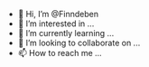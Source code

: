 - 👋 Hi, I’m @Finndeben
- 👀 I’m interested in ...
- 🌱 I’m currently learning ...
- 💞️ I’m looking to collaborate on ...
- 📫 How to reach me ...

<!---
Finndeben/Finndeben is a ✨ special ✨ repository because its `README.md` (this file) appears on your GitHub profile.
You can click the Preview link to take a look at your changes.
--->
